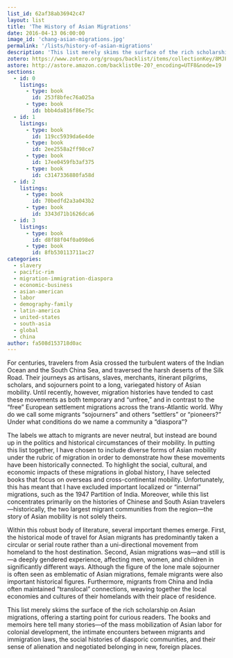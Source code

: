 ```yaml
---
list_id: 62af38ab36942c47
layout: list
title: 'The History of Asian Migrations'
date: 2016-04-13 06:00:00
image_id: 'chang-asian-migrations.jpg'
permalink: '/lists/history-of-asian-migrations'
description: 'This list merely skims the surface of the rich scholarship on Asian migrations, offering a starting point for curious readers. The books and memoirs here tell many stories—of the mass mobilization of Asian labor for colonial development, the intimate encounters between migrants and immigration laws, the social histories of diasporic communities, and their sense of alienation and negotiated belonging in new, foreign places.'
zotero: https://www.zotero.org/groups/backlist/items/collectionKey/8MJFW47B
astore: http://astore.amazon.com/backlist0e-20?_encoding=UTF8&node=19
sections: 
  - id: 0
    listings:
      - type: book
        id: 253f8bfec76a025a
      - type: book
        id: bbb4da816f86e75c
  - id: 1
    listings:
      - type: book
        id: 119cc5939da6e4de
      - type: book
        id: 2ee2558a2ff98ce7
      - type: book
        id: 17ee0459fb3af375
      - type: book
        id: c3147336880fa58d
  - id: 2
    listings:
      - type: book
        id: 70bedfd2a3a043b2
      - type: book
        id: 3343d71b1626dca6
  - id: 3
    listings:
      - type: book
        id: d8f88f04f0a098e6
      - type: book
        id: 8fb530113711ac27
categories:
  - slavery
  - pacific-rim
  - migration-immigration-diaspora
  - economic-business
  - asian-american
  - labor
  - demography-family
  - latin-america
  - united-states
  - south-asia
  - global
  - china
author: fa508d153718d0ac
---
```

For centuries, travelers from Asia crossed the turbulent waters of the Indian Ocean and the South China Sea, and traversed the harsh deserts of the Silk Road. Their journeys as artisans, slaves, merchants, itinerant pilgrims, scholars, and sojourners point to a long, variegated history of Asian mobility. Until recently, however, migration histories have tended to cast these movements as both temporary and “unfree,” and in contrast to the “free” European settlement migrations across the trans-Atlantic world. Why do we call some migrants “sojourners” and others “settlers” or “pioneers?” Under what conditions do we name a community a “diaspora”? 

The labels we attach to migrants are never neutral, but instead are bound up in the politics and historical circumstances of their mobility. In putting this list together, I have chosen to include diverse forms of Asian mobility under the rubric of migration in order to demonstrate how these movements have been historically connected. To highlight the social, cultural, and economic impacts of these migrations in global history, I have selected books that focus on overseas and cross-continental mobility. Unfortunately, this has meant that I have excluded important localized or “internal” migrations, such as the 1947 Partition of India. Moreover, while this list concentrates primarily on the histories of Chinese and South Asian travelers—historically, the two largest migrant communities from the region—the story of Asian mobility is not solely theirs.

Within this robust body of literature, several important themes emerge. First, the historical mode of travel for Asian migrants has predominantly taken a circular or serial route rather than a uni-directional movement from homeland to the host destination. Second, Asian migrations was—and still is—a deeply gendered experience, affecting men, women, and children in significantly different ways. Although the figure of the lone male sojourner is often seen as emblematic of Asian migrations, female migrants were also important historical figures. Furthermore, migrants from China and India often maintained “translocal” connections, weaving together the local economies and cultures of their homelands with their place of residence.

This list merely skims the surface of the rich scholarship on Asian migrations, offering a starting point for curious readers. The books and memoirs here tell many stories—of the mass mobilization of Asian labor for colonial development, the intimate encounters between migrants and immigration laws, the social histories of diasporic communities, and their sense of alienation and negotiated belonging in new, foreign places.